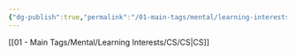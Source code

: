```yaml
---
{"dg-publish":true,"permalink":"/01-main-tags/mental/learning-interests/cs/cybersec/cybersec/"}
---
```


[[01 - Main Tags/Mental/Learning Interests/CS/CS\|CS]]
